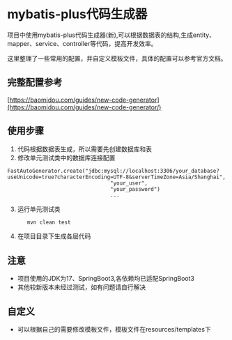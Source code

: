 # mybatis-plus代码生成器

项目中使用mybatis-plus代码生成器(新),可以根据数据表的结构,生成entity、mapper、service、controller等代码，提高开发效率。

这里整理了一些常用的配置，并自定义模板文件，具体的配置可以参考官方文档。

## 完整配置参考

[https://baomidou.com/guides/new-code-generator](https://baomidou.com/guides/new-code-generator/)

## 使用步骤

1. 代码根据数据表生成，所以需要先创建数据库和表
2. 修改单元测试类中的数据库连接配置

```
FastAutoGenerator.create("jdbc:mysql://localhost:3306/your_database?useUnicode=true?characterEncoding=UTF-8&serverTimeZone=Asia/Shanghai",
                                 "your_user",
                                 "your_password")
                                 ...
```

3. 运行单元测试类
    ```bash
       mvn clean test
    ```
4. 在项目目录下生成各层代码

## 注意

- 项目使用的JDK为17、SpringBoot3,各依赖均已适配SpringBoot3
- 其他较新版本未经过测试，如有问题请自行解决

## 自定义

- 可以根据自己的需要修改模板文件，模板文件在resources/templates下
